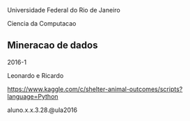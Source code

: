 Universidade Federal do Rio de Janeiro

Ciencia da Computacao

Mineracao de dados
-
2016-1


Leonardo e Ricardo 


https://www.kaggle.com/c/shelter-animal-outcomes/scripts?language=Python


aluno.x.x.3.28.@ula2016
